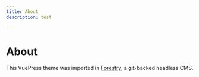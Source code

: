 ```yaml
---
title: About
description: test

---
```

# About

This VuePress theme was imported in [Forestry](https:://forestry.io), a git-backed headless CMS.